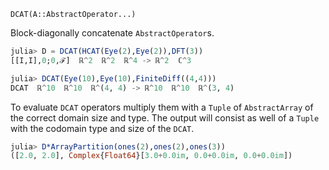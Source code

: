 `DCAT(A::AbstractOperator...)`

Block-diagonally concatenate `AbstractOperator`s.

```julia
julia> D = DCAT(HCAT(Eye(2),Eye(2)),DFT(3))
[[I,I],0;0,ℱ]  ℝ^2  ℝ^2  ℝ^4 -> ℝ^2  ℂ^3

julia> DCAT(Eye(10),Eye(10),FiniteDiff((4,4)))
DCAT  ℝ^10  ℝ^10  ℝ^(4, 4) -> ℝ^10  ℝ^10  ℝ^(3, 4)
```

To evaluate `DCAT` operators multiply them with a `Tuple` of `AbstractArray` of the correct domain size and type. The output will consist as well of a `Tuple` with the codomain type and size of the `DCAT`.

```julia
julia> D*ArrayPartition(ones(2),ones(2),ones(3))
([2.0, 2.0], Complex{Float64}[3.0+0.0im, 0.0+0.0im, 0.0+0.0im])

```
